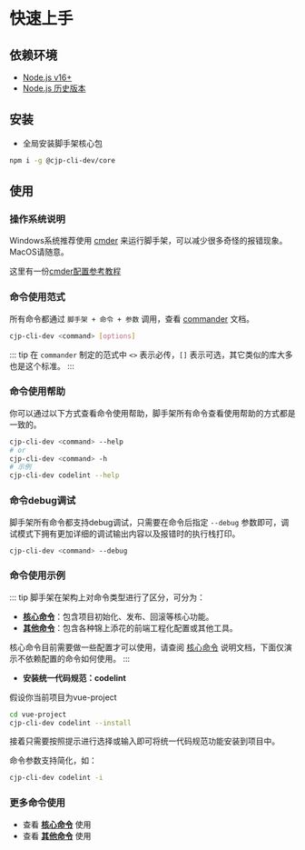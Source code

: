 <!-- 这个一级标题会作为sidebar配置的标题 -->
# 快速上手

## 依赖环境

- [Node.js v16+](https://nodejs.org/zh-cn)
- [Node.js 历史版本](https://nodejs.org/dist/)

## 安装

- 全局安装脚手架核心包

```bash
npm i -g @cjp-cli-dev/core
```

## 使用

### 操作系统说明

Windows系统推荐使用 [cmder](https://cmder.app/) 来运行脚手架，可以减少很多奇怪的报错现象。MacOS请随意。

这里有一份[cmder配置参考教程](https://blog.csdn.net/weixin_44205779/article/details/114657837)

### 命令使用范式

所有命令都通过 `脚手架 + 命令 + 参数` 调用，查看 [commander](https://github.com/tj/commander.js/blob/HEAD/Readme_zh-CN.md) 文档。

```bash
cjp-cli-dev <command> [options]
```

::: tip
在 `commander` 制定的范式中 `<>` 表示必传，`[]` 表示可选，其它类似的库大多也是这个标准。
:::

### 命令使用帮助

你可以通过以下方式查看命令使用帮助，脚手架所有命令查看使用帮助的方式都是一致的。

```bash
cjp-cli-dev <command> --help
# or
cjp-cli-dev <command> -h
# 示例
cjp-cli-dev codelint --help
```

### 命令debug调试

脚手架所有命令都支持debug调试，只需要在命令后指定 `--debug` 参数即可，调试模式下拥有更加详细的调试输出内容以及报错时的执行栈打印。

```bash
cjp-cli-dev <command> --debug
```

### 命令使用示例

::: tip
脚手架在架构上对命令类型进行了区分，可分为：

- **[核心命令](./core-command.md)**：包含项目初始化、发布、回滚等核心功能。
- **[其他命令](./more-command.md)**：包含各种锦上添花的前端工程化配置或其他工具。

核心命令目前需要做一些配置才可以使用，请查阅 [核心命令](./core-command.md) 说明文档，下面仅演示不依赖配置的命令如何使用。
:::

- **安装统一代码规范：codelint**

假设你当前项目为vue-project

```bash
cd vue-project
cjp-cli-dev codelint --install
```

接着只需要按照提示进行选择或输入即可将统一代码规范功能安装到项目中。

命令参数支持简化，如：

```bash
cjp-cli-dev codelint -i
```

### 更多命令使用

- 查看 **[核心命令](./core-command.md)** 使用
- 查看 **[其他命令](./more-command.md)** 使用
